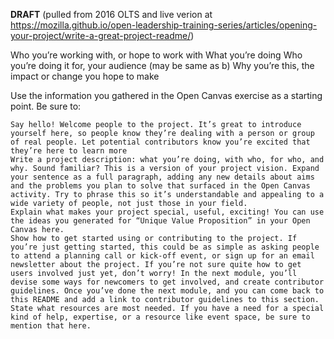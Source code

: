 **DRAFT**
(pulled from 2016 OLTS and live verion at https://mozilla.github.io/open-leadership-training-series/articles/opening-your-project/write-a-great-project-readme/)

Who you’re working with, or hope to work with
What you’re doing
Who you’re doing it for, your audience (may be same as b)
Why you’re this, the impact or change you hope to make

Use the information you gathered in the Open Canvas exercise as a starting point. Be sure to:

    Say hello! Welcome people to the project. It’s great to introduce yourself here, so people know they’re dealing with a person or group of real people. Let potential contributors know you’re excited that they’re here to learn more
    Write a project description: what you’re doing, with who, for who, and why. Sound familiar? This is a version of your project vision. Expand your sentence as a full paragraph, adding any new details about aims and the problems you plan to solve that surfaced in the Open Canvas activity. Try to phrase this so it’s understandable and appealing to a wide variety of people, not just those in your field.
    Explain what makes your project special, useful, exciting! You can use the ideas you generated for “Unique Value Proposition” in your Open Canvas here.
    Show how to get started using or contributing to the project. If you’re just getting started, this could be as simple as asking people to attend a planning call or kick-off event, or sign up for an email newsletter about the project. If you’re not sure quite how to get users involved just yet, don’t worry! In the next module, you’ll devise some ways for newcomers to get involved, and create contributor guidelines. Once you’ve done the next module, and you can come back to this README and add a link to contributor guidelines to this section.
    State what resources are most needed. If you have a need for a special kind of help, expertise, or a resource like event space, be sure to mention that here.
